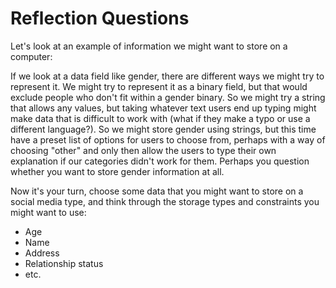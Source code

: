 # Reflection Questions
Let's look at an example of information we might want to store on a computer:

If we look at a data field like gender, there are different ways we might try to represent it. We might try to represent it as a binary field, but that would exclude people who don't fit within a gender binary. So we might try a string that allows any values, but taking whatever text users end up typing might make data that is difficult to work with (what if they make a typo or use a different language?). So we might store gender using strings, but this time have a preset list of options for users to choose from, perhaps with a way of choosing "other" and only then allow the users to type their own explanation if our categories didn't work for them. Perhaps you question whether you want to store gender information at all.

Now it's your turn, choose some data that you might want to store on a social media type, and think through the storage types and constraints you might want to use:
  - Age
  - Name
  - Address
  - Relationship status
  - etc.
